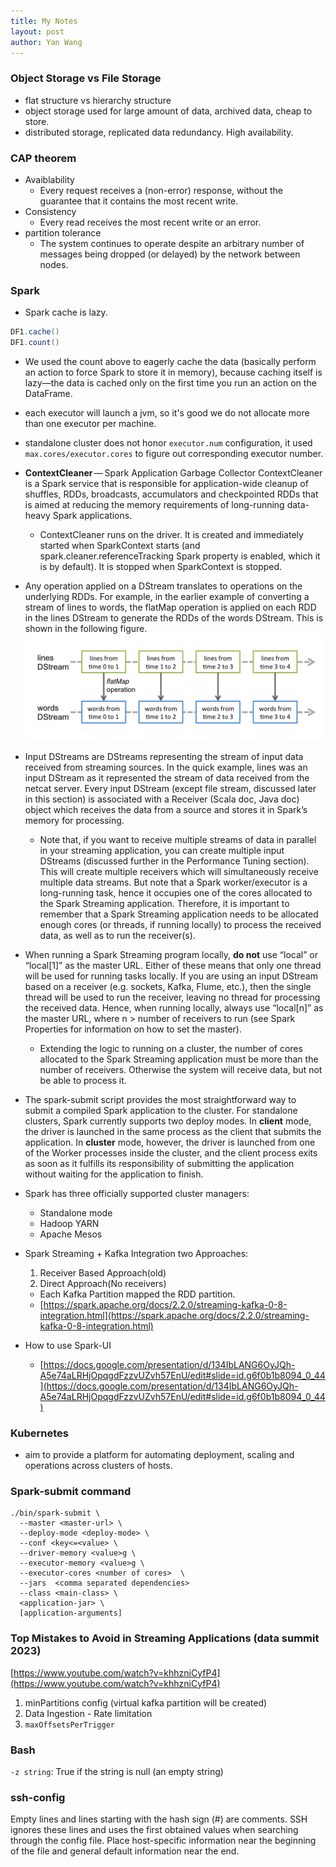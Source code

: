 ```yaml
---
title: My Notes
layout: post
author: Yan Wang
---
```


### Object Storage vs File Storage  
- flat structure vs hierarchy structure
- object storage used for large amount of data, archived data, cheap to store.
- distributed storage, replicated data redundancy. High availability.

### CAP theorem
- Avaiblability
  - Every request receives a (non-error) response, without the guarantee that it contains the most recent write.
- Consistency
  - Every read receives the most recent write or an error.
- partition tolerance 
  - The system continues to operate despite an arbitrary number of messages being dropped (or delayed) by the network between nodes.

### Spark
- Spark cache is lazy. 
```scala
DF1.cache()
DF1.count()
```
- We used the count above to eagerly cache the data (basically perform an action to force Spark to store it in memory), because caching itself is lazy—the data is cached only on the first time you run an action on the DataFrame.

- each executor will launch a jvm, so it's good we do not allocate more than one executor per machine.
- standalone cluster does not honor ```executor.num``` configuration, it used ```max.cores/executor.cores``` to figure out corresponding executor number.
- **ContextCleaner** — Spark Application Garbage Collector
ContextCleaner is a Spark service that is responsible for application-wide cleanup of shuffles, RDDs, broadcasts, accumulators and checkpointed RDDs that is aimed at reducing the memory requirements of long-running data-heavy Spark applications.
    - ContextCleaner runs on the driver. It is created and immediately started when SparkContext starts (and spark.cleaner.referenceTracking Spark property is enabled, which it is by default). It is stopped when SparkContext is stopped.
- Any operation applied on a DStream translates to operations on the underlying RDDs. For example, in the earlier example of converting a stream of lines to words, the flatMap operation is applied on each RDD in the lines DStream to generate the RDDs of the words DStream. This is shown in the following figure.
![diagram](/assets/images/streaming-dstream-ops.png)
- Input DStreams are DStreams representing the stream of input data received from streaming sources. In the quick example, lines was an input DStream as it represented the stream of data received from the netcat server. Every input DStream (except file stream, discussed later in this section) is associated with a Receiver (Scala doc, Java doc) object which receives the data from a source and stores it in Spark’s memory for processing.

  - Note that, if you want to receive multiple streams of data in parallel in your streaming application, you can create multiple input DStreams (discussed further in the Performance Tuning section). This will create multiple receivers which will simultaneously receive multiple data streams. But note that a Spark worker/executor is a long-running task, hence it occupies one of the cores allocated to the Spark Streaming application. Therefore, it is important to remember that a Spark Streaming application needs to be allocated enough cores (or threads, if running locally) to process the received data, as well as to run the receiver(s).  
     
- When running a Spark Streaming program locally, **do not** use “local” or “local[1]” as the master URL. Either of these means that only one thread will be used for running tasks locally. If you are using an input DStream based on a receiver (e.g. sockets, Kafka, Flume, etc.), then the single thread will be used to run the receiver, leaving no thread for processing the received data. Hence, when running locally, always use “local[n]” as the master URL, where n > number of receivers to run (see Spark Properties for information on how to set the master).
  - Extending the logic to running on a cluster, the number of cores allocated to the Spark Streaming application must be more than the number of receivers. Otherwise the system will receive data, but not be able to process it.

- The spark-submit script provides the most straightforward way to submit a compiled Spark application to the cluster. For standalone clusters, Spark currently supports two deploy modes. In **client** mode, the driver is launched in the same process as the client that submits the application. In **cluster** mode, however, the driver is launched from one of the Worker processes inside the cluster, and the client process exits as soon as it fulfills its responsibility of submitting the application without waiting for the application to finish.
- Spark has three officially supported cluster managers:
    - Standalone mode
    - Hadoop YARN
    - Apache Mesos

- Spark Streaming + Kafka Integration two Approaches:
    1. Receiver Based Approach(old)
    1. Direct Approach(No receivers)
    - Each Kafka Partition mapped the RDD partition.
    - [https://spark.apache.org/docs/2.2.0/streaming-kafka-0-8-integration.html](https://spark.apache.org/docs/2.2.0/streaming-kafka-0-8-integration.html)
- How to use Spark-UI
    - [https://docs.google.com/presentation/d/134IbLANG6OyJQh-A5e74aLRHjOpqgdFzzvUZvh57EnU/edit#slide=id.g6f0b1b8094_0_44](https://docs.google.com/presentation/d/134IbLANG6OyJQh-A5e74aLRHjOpqgdFzzvUZvh57EnU/edit#slide=id.g6f0b1b8094_0_44)

### Kubernetes
  - aim to provide a platform for automating deployment, scaling and operations across clusters of hosts.

### Spark-submit command
```
./bin/spark-submit \
  --master <master-url> \
  --deploy-mode <deploy-mode> \
  --conf <key<=<value> \
  --driver-memory <value>g \
  --executor-memory <value>g \
  --executor-cores <number of cores>  \
  --jars  <comma separated dependencies>
  --class <main-class> \
  <application-jar> \
  [application-arguments]
```

### Top Mistakes to Avoid in Streaming Applications (data summit 2023)
[https://www.youtube.com/watch?v=khhzniCyfP4](https://www.youtube.com/watch?v=khhzniCyfP4)
1. minPartitions config (virtual kafka partition will be created)
1. Data Ingestion - Rate limitation
  1. `maxOffsetsPerTrigger`



### Bash
`-z string`: True if the string is null (an empty string)

### ssh-config
Empty lines and lines starting with the hash sign (#) are comments. SSH ignores these lines and uses the first obtained values when searching through the config file. Place host-specific information near the beginning of the file and general default information near the end.
















